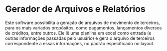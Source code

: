 # Gerador de Arquivos e Relatórios

Este software possibilita a geração de arquivos de movimento de terceiros, para os mais variados propósitos, como pagamentos, lançamentos diversos de créditos, entre outros. Ele lê uma planilha em excel como entrada (e outras informações passadas pelo usuário) e gera o arquivo de terceiros correspondente a essas informações, no padrão especificado no layout.
